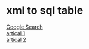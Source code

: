 # xml to sql table

[Google Search](https://www.google.com.au/search?q=xml+to+sql)  
[artical 1](https://dzone.com/articles/sql-query-to-convert-xml-to-table)  
[artical 2](https://www.mssqltips.com/sqlservertip/2899/importing-and-processing-data-from-xml-files-into-sql-server-tables/)  